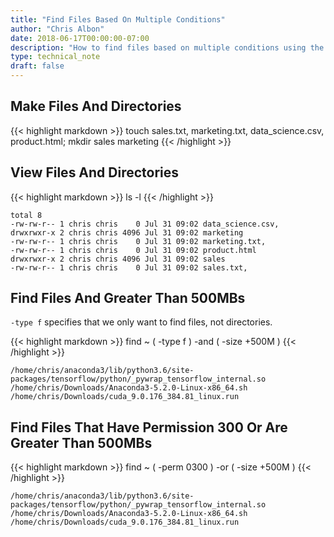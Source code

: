 ```yaml
---
title: "Find Files Based On Multiple Conditions"
author: "Chris Albon"
date: 2018-06-17T00:00:00-07:00
description: "How to find files based on multiple conditions using the Linux command line."
type: technical_note
draft: false
---
```


## Make Files And Directories
{{< highlight markdown >}}
touch sales.txt, marketing.txt, data_science.csv, product.html; mkdir sales marketing
{{< /highlight >}}

## View Files And Directories
{{< highlight markdown >}}
ls -l
{{< /highlight >}}
```
total 8
-rw-rw-r-- 1 chris chris    0 Jul 31 09:02 data_science.csv,
drwxrwxr-x 2 chris chris 4096 Jul 31 09:02 marketing
-rw-rw-r-- 1 chris chris    0 Jul 31 09:02 marketing.txt,
-rw-rw-r-- 1 chris chris    0 Jul 31 09:02 product.html
drwxrwxr-x 2 chris chris 4096 Jul 31 09:02 sales
-rw-rw-r-- 1 chris chris    0 Jul 31 09:02 sales.txt,
```

## Find Files And Greater Than 500MBs

`-type f` specifies that we only want to find files, not directories.

{{< highlight markdown >}}
find ~ \( -type f \) -and \( -size +500M \)
{{< /highlight >}}
```
/home/chris/anaconda3/lib/python3.6/site-packages/tensorflow/python/_pywrap_tensorflow_internal.so
/home/chris/Downloads/Anaconda3-5.2.0-Linux-x86_64.sh
/home/chris/Downloads/cuda_9.0.176_384.81_linux.run
```

## Find Files That Have Permission 300 Or Are Greater Than 500MBs

{{< highlight markdown >}}
find ~ \( -perm 0300 \) -or \( -size +500M \)
{{< /highlight >}}
```
/home/chris/anaconda3/lib/python3.6/site-packages/tensorflow/python/_pywrap_tensorflow_internal.so
/home/chris/Downloads/Anaconda3-5.2.0-Linux-x86_64.sh
/home/chris/Downloads/cuda_9.0.176_384.81_linux.run
```